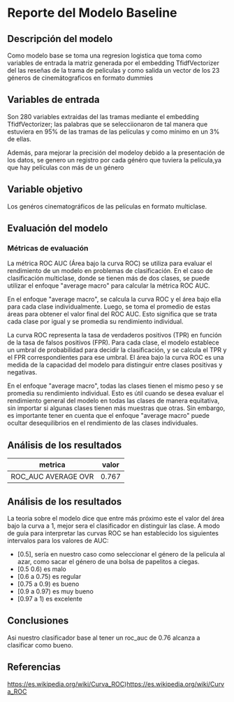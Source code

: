 # Reporte del Modelo Baseline

## Descripción del modelo

Como modelo base se toma una regresion logistica que toma como variables de entrada la matriz generada por el embedding TfidfVectorizer del las reseñas de la trama de peliculas y como salida un vector de los 23 géneros de cinemátograficos en formato dummies

## Variables de entrada

Son 280 variables extraidas del las tramas mediante el embedding TfidfVectorizer; las palabras que se selecciionaron de tal manera que estuviera en 95% de las tramas de las películas y como mínimo en un 3% de ellas.

Además, para mejorar la precisión del modeloy debido a la presentación de los datos, se genero un registro por cada généro que tuviera la película,ya que hay películas con más de un género

## Variable objetivo

Los genéros cinematográficos de las películas en formato multiclase.

## Evaluación del modelo

### Métricas de evaluación

La métrica ROC AUC (Área bajo la curva ROC) se utiliza para evaluar el rendimiento de un modelo en problemas de clasificación. En el caso de clasificación multiclase, donde se tienen más de dos clases, se puede utilizar el enfoque "average macro" para calcular la métrica ROC AUC.

En el enfoque "average macro", se calcula la curva ROC y el área bajo ella para cada clase individualmente. Luego, se toma el promedio de estas áreas para obtener el valor final del ROC AUC. Esto significa que se trata cada clase por igual y se promedia su rendimiento individual.

La curva ROC representa la tasa de verdaderos positivos (TPR) en función de la tasa de falsos positivos (FPR). Para cada clase, el modelo establece un umbral de probabilidad para decidir la clasificación, y se calcula el TPR y el FPR correspondientes para ese umbral. El área bajo la curva ROC es una medida de la capacidad del modelo para distinguir entre clases positivas y negativas.

En el enfoque "average macro", todas las clases tienen el mismo peso y se promedia su rendimiento individual. Esto es útil cuando se desea evaluar el rendimiento general del modelo en todas las clases de manera equitativa, sin importar si algunas clases tienen más muestras que otras. Sin embargo, es importante tener en cuenta que el enfoque "average macro" puede ocultar desequilibrios en el rendimiento de las clases individuales.


## Análisis de los resultados

| metrica | valor  |
|------|---------|
| ROC_AUC AVERAGE OVR | 0.767 | 
## Análisis de los resultados

La teoria sobre el modelo dice que entre más próximo este el valor del área bajo la curva a 1, mejor sera el clasificador en distinguir las clase.
A modo de guía para interpretar las curvas ROC se han establecido los siguientes intervalos para los valores de AUC:
- [0.5], sería en nuestro caso como seleccionar el género de la pelicula al azar, como  sacar el género de una bolsa de papelitos a ciegas.
- [0.5  0.6) es malo
- [0.6 a 0.75) es regular
- [0.75 a 0.9) es bueno
- [0.9 a 0.97) es muy bueno
- [0.97 a 1) es excelente

## Conclusiones

Asi nuestro clasificador base al tener un roc_auc de 0.76 alcanza a clasificar como bueno.

## Referencias

https://es.wikipedia.org/wiki/Curva_ROC)https://es.wikipedia.org/wiki/Curva_ROC
